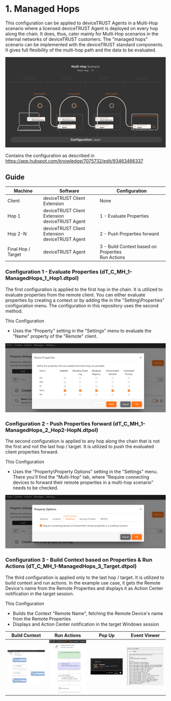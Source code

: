 # 1. Managed Hops
This configuration can be applied to deviceTRUST Agents in a Multi-Hop scenario where a licensed deviceTRUST Agent is deployed on every hop along the chain. It does, thus, cater mainly for Multi-Hop scenarios in the internal networks of deviceTRUST customers. The "managed hops" scenario can be implemented with the deviceTRUST standard components. It gives full flexibility of the multi-hop path and the data to be evaluated.

![1 - Managed Hops](../../_assets/images/multi-hop/1-ManagedHops/01_Architecture.png)

Contains the configuration as described in https://app.hubspot.com/knowledge/7075732/edit/93463466337

## Guide

| Machine            | Software                                            | Configuration                                          |
|--------------------|-----------------------------------------------------|--------------------------------------------------------|
| Client             | deviceTRUST Client Extension                        | None                                                   |
| Hop 1              | deviceTRUST Client Extension <br> deviceTRUST Agent | 1 - Evaluate Properties                                |
| Hop 2-N            | deviceTRUST Client Extension <br> deviceTRUST Agent | 2 - Push Properties forward                            |
| Final Hop / Target | deviceTRUST Agent                                   | 3 - Build Context based on Properties <br> Run Actions |

### Configuration 1 - Evaluate Properties (dT_C_MH_1-ManagedHops_1_Hop1.dtpol)
The first configuration is applied to the first hop in the chain. It is utilized to evaluate properties from the remote client. You can either evaluate properties by creating a context or by adding the in the "Setting\Properties" configuration menu. The configuration in this repository uses the second method.

This Configuration
- Uses the "Property" setting in the "Settings" menu to evaluate the "Name" property of the "Remote" client.

<img src="../../_assets/images/multi-hop/1-ManagedHops/02_EvaluateRemoteProperties.png" alt="Evaluate Remote Properties" title="Evaluate Remote Properties" width="600">

### Configuration 2 - Push Properties forward (dT_C_MH_1-ManagedHops_2_Hop2-HopN.dtpol)
The second configuration is applied to any hop along the chain that is not the first and not the last hop / target. It is utilized to push the evaluated client properties forward.

This Configuration
- Uses the "Property\Property Options" setting in the "Settings" menu. There you'll find the "Multi-Hop" tab, where "Require connecting devices to forward their remote properties in a multi-hop scenario" needs to be checked.

<img src="../../_assets/images/multi-hop/1-ManagedHops/03_ForwardProperties.png" alt="Forward Properties" title="Forward Properties" width="600">

### Configuration 3 - Build Context based on Properties & Run Actions (dT_C_MH_1-ManagedHops_3_Target.dtpol)

The third configuration is applied only to the last hop / target. It is utilized to build context and run actions. In the example use case, it gets the Remote Device's name from the Remote Properties and displays it as Action Center notification in the target session.

This Configuration
- Builds the Context "Remote Name", fetching the Remote Device's name from the Remote Properties
- Displays and Action Center notification in the target Windows session


| Build Context | Run Actions | Pop Up | Event Viewer |
|---------------|-------------|--------|--------------|
|<img src="../../_assets/images/multi-hop/1-ManagedHops/04_Context.png" alt="Built Context" title="Built Context" width="200"> | <img src="../../_assets/images/multi-hop/1-ManagedHops/05_Action.png" alt="Run Actions" title="Run Actions" width="200"> | <img src="../../_assets/images/multi-hop/1-ManagedHops/06_PopUp.png" alt="Pop Up" title="Pop Up" width="200"> | <img src="../../_assets/images/multi-hop/1-ManagedHops/07_EventViewer.png" alt="Event Viewer" title="Event Viewer" width="200"> |